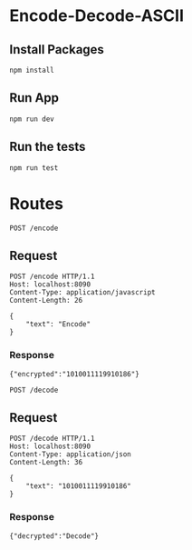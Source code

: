 # Encode-Decode-ASCII

## Install Packages

    npm install

## Run App 

    npm run dev

## Run the tests

    npm run test

# Routes

`POST /encode`

## Request

    POST /encode HTTP/1.1
    Host: localhost:8090
    Content-Type: application/javascript
    Content-Length: 26

    {
        "text": "Encode"
    }

### Response

    {"encrypted":"1010011119910186"}

`POST /decode`

## Request


    POST /decode HTTP/1.1
    Host: localhost:8090
    Content-Type: application/json
    Content-Length: 36

    {
        "text": "1010011119910186"
    }

### Response

    {"decrypted":"Decode"}